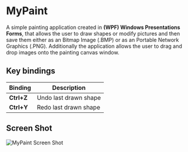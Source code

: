 # MyPaint

A simple painting application created in **(WPF) Windows Presentations Forms**, that allows the user to draw shapes or modify pictures and then save them either as an Bitmap Image (.BMP) or as an Portable Network Graphics (.PNG). Additionally the application allows the user to drag and drop images onto the painting canvas window.

## Key bindings
| Binding | Description |
|---------|-------------|
| **Ctrl+Z** | Undo last drawn shape |
| **Ctrl+Y** | Redo last drawn shape |
## Screen Shot


![MyPaint Screen Shot](https://github.com/EdvinAndre/MyPaint/blob/main/Image/ScreenShot_MyPaint.PNG)
